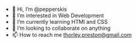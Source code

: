 - 👋 Hi, I’m @pepperskis
- 👀 I’m interested in Web Development
- 🌱 I’m currently learning HTMl and CSS
- 💞️ I’m looking to collaborate on anything
- 📫 How to reach me thorley.preston@gmail.com

<!---
pepperskis/pepperskis is a ✨ special ✨ repository because its `README.md` (this file) appears on your GitHub profile.
You can click the Preview link to take a look at your changes.
--->
